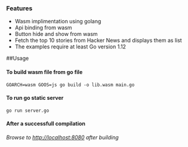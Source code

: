 ### Features

- Wasm implimentation using golang
- Api binding from wasm
- Button hide and show from wasm
- Fetch the top 10 stories from Hacker News and displays them as list
- The examples require at least Go version 1.12



##Usage
 
####  To build wasm file from go file

`GOARCH=wasm GOOS=js go build -o lib.wasm main.go `

####  To run go static server 

`go run server.go`

####  After a successfull compilation 

######  Browse to [http://localhost:8080](http://localhost:8080 "http://localhost:8080") after building 


